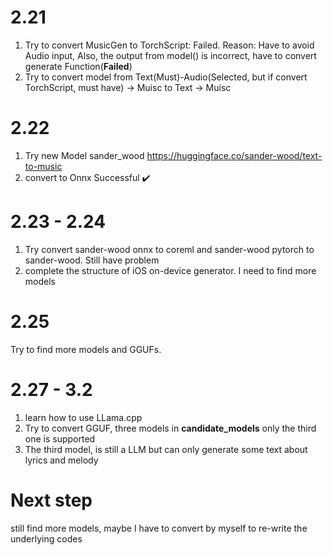 # 2.21
1. Try to convert MusicGen to TorchScript: Failed. Reason: Have to avoid Audio input, Also, the output from model() is incorrect, have to convert generate Function(**Failed**)
2. Try to convert model from Text(Must)-Audio(Selected, but if convert TorchScript, must have) -> Muisc to Text -> Muisc   

# 2.22
1. Try new Model sander_wood https://huggingface.co/sander-wood/text-to-music
2. convert to Onnx Successful ✔️

# 2.23 - 2.24
1. Try convert sander-wood onnx to coreml and sander-wood pytorch to sander-wood. Still have problem
2. complete the structure of iOS on-device generator. I need to find more models

# 2.25
Try to find more models and GGUFs. 

# 2.27 - 3.2
1. learn how to use LLama.cpp 
2. Try to convert GGUF, three models in **candidate_models** only the third one is supported
3. The third model, is still a LLM but can only generate some text about lyrics and melody

# Next step
still find more models, maybe I have to convert by myself to re-write the underlying codes
